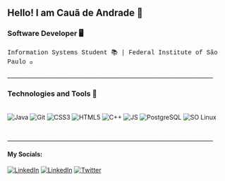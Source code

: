 ## Hello! I am Cauã de Andrade 👋

### Software Developer 🖥️
<p style = "font-family:courier,arial,helvetica;">Information Systems Student 📚 |  Federal Institute of São Paulo 🏫</p>
<p>_________________________________________________________________________</p>

### Technologies and Tools 🔧

<div style="display: inline_block"></br>
    <img align="center" alt="Java" src="https://img.shields.io/badge/Java-ED8B00?style=for-the-badge&logo=java&logoColor=white"/>
    <img align="center" alt="Git" src="https://img.shields.io/badge/Git-E34F26?style=for-the-badge&logo=git&logoColor=white"/>
    <img align="center" alt="CSS3" src="https://img.shields.io/badge/CSS3-1572B6?style=for-the-badge&logo=css3&logoColor=white"/>
    <img align="center" alt="HTML5" src="https://img.shields.io/badge/HTML5-E34F26?style=for-the-badge&logo=html5&logoColor=white"/>
    <img align="center" alt="C++" src="https://img.shields.io/badge/C%2B%2B-00599C?style=for-the-badge&logo=c%2B%2B&logoColor=white"/>
    <img align="center" alt="JS" src="https://img.shields.io/badge/JavaScript-F7DF1E?style=for-the-badge&logo=javascript&logoColor=black"/>
    <img align="center" alt="PostgreSQL" src="https://img.shields.io/badge/PostgreSQL-316192?style=for-the-badge&logo=postgresql&logoColor=white"/>
    <img align="center" alt="SO Linux" src="https://img.shields.io/badge/Linux-E34F26?style=for-the-badge&logo=linux&logoColor=white"/>
</div>
</br>

<p>_________________________________________________________________________</p>

#### My Socials:

[![LinkedIn](https://img.shields.io/badge/GitHub-100000?style=for-the-badge&logo=github&logoColor=white)](https://github.com/caua075)
[![LinkedIn](https://img.shields.io/badge/LinkedIn-0077B5?style=for-the-badge&logo=linkedin&logoColor=white)](https://www.linkedin.com/in/cau%C3%A3-de-andrade-998431236/)
[![Twitter](https://img.shields.io/badge/Gmail-D14836?style=for-the-badge&logo=gmail&logoColor=white)](mailto:caua.andradeg07@gmail.com)
